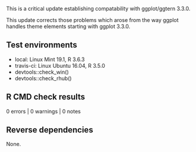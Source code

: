 This is a critical update establishing compatability with ggplot/ggtern 3.3.0.

This update corrects those problems which arose from the way ggplot handles theme elements starting with ggplot 3.3.0.

## Test environments

* local: Linux Mint 19.1, R 3.6.3
* travis-ci: Linux Ubuntu 16.04, R 3.5.0
* devtools::check_win()
* devtools::check_rhub()

## R CMD check results

0 errors | 0 warnings | 0 notes

## Reverse dependencies

None.
